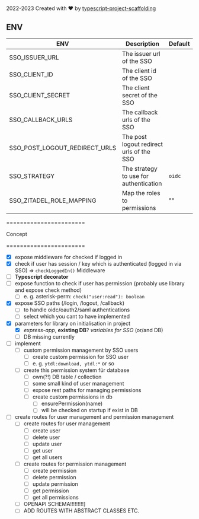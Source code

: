 # 

2022-2023
Created with ♥ by [typescript-project-scaffolding](https://github.com/Trickfilm400/typescript-project-scaffolding)

## ENV

| ENV                           | Description                              | Default |
|-------------------------------|------------------------------------------|---------|
| SSO_ISSUER_URL                | The issuer url of the SSO                |         |
| SSO_CLIENT_ID                 | The client id of the SSO                 |         |
| SSO_CLIENT_SECRET             | The client secret of the SSO             |         |
| SSO_CALLBACK_URLS             | The callback urls of the SSO             |         |
| SSO_POST_LOGOUT_REDIRECT_URLS | The post logout redirect urls of the SSO |         |
| SSO_STRATEGY                  | The strategy to use for authentication   | `oidc`  |
| SSO_ZITADEL_ROLE_MAPPING      | Map the roles to permissions             | ""      |



<!--
auth wrapper package??

internal / external roles?

e. g.: admin role fetch from SSO session, detailed permission inside project

-->

=======================

Concept

=======================

- [x] expose middleware for checked if logged in
- [x] check if user has session / key which is authenticated (logged in via SSO) => `checkLoggedIn()` Middleware
- [ ] **Typescript decorator**
- [ ] expose function to check if user has permission (probably use library and expose check method)
  - [ ] e. g. asterisk-perm: `check("user:read"): boolean`
- [x] expose SSO paths (/login, /logout, /callback)
  - [ ] to handle oidc/oauth2/saml authentications
  - [ ] select which you cant to have implemented
- [x] parameters for library on initialisation in project
  - [x] _express-app_, **existing DB**? _variables for SSO_ (or/and DB)
  - [ ] DB missing currently
- [ ] implement
  - [ ] custom permission management by SSO users
    - [ ] create custom permission for SSO user
    - [ ] e. g. `ytdl:download, ytdl:*` or so
  - [ ] create this permission system für database
    - [ ] own(?!) DB table / collection
    - [ ] some small kind of user management
    - [ ] expose rest paths for managing permissions
    - [ ] create custom permissions in db
      - [ ] ensurePermission(name)
      - [ ] will be checked on startup if exist in DB
- [ ] create routes for user management and permission management
  - [ ] create routes for user management
    - [ ] create user
    - [ ] delete user
    - [ ] update user
    - [ ] get user
    - [ ] get all users
  - [ ] create routes for permission management
    - [ ] create permission
    - [ ] delete permission
    - [ ] update permission
    - [ ] get permission
    - [ ] get all permissions
  - [ ] OPENAPI SCHEMA!!!!!!!!!]
  - [ ] ADD ROUTES WITH ABSTRACT CLASSES ETC.